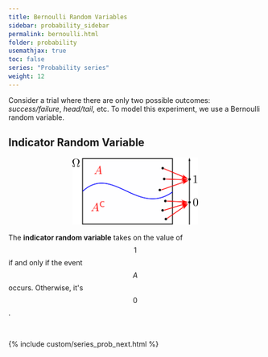```yaml
---
title: Bernoulli Random Variables
sidebar: probability_sidebar
permalink: bernoulli.html
folder: probability
usemathjax: true
toc: false
series: "Probability series"
weight: 12
---
```


Consider a trial where there are only two possible outcomes: *success/failure*, *head/tail*, etc. To model this experiment, we use a Bernoulli random variable.

## Indicator Random Variable

<p align="center">
  <img src="images/prob/bernoulli.png" style="width:250px;height:auto;"/>
</p>

The **indicator random variable** takes on the value of $$1$$ if and only if the event $$A$$ occurs. Otherwise, it's $$0$$.


<br>

{% include custom/series_prob_next.html %}
